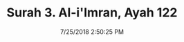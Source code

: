 ---
title       : "Surah 3. Al-i'Imran, Ayah 122"
date        : 7/25/2018 2:50:25 PM
draft       : false
type        : "quran"
layout      : "compare"
BookCode    : "CMP"
SurahNumber : "3"
AyahNumber  : "122"
TotalAyah   : "200"
---